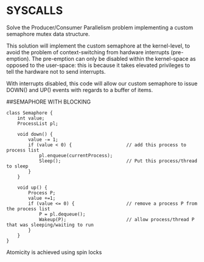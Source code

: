 # SYSCALLS
Solve the Producer/Consumer Parallelism problem implementing a custom semaphore mutex data structure.

This solution will implement the custom semaphore at the kernel-level, to avoid the
problem of context-switching from hardware interrupts (pre-emption). The pre-emption
can only be disabled within the kernel-space as opposed to the user-space: this is
because it takes elevated privileges to tell the hardware not to send interrupts.

With interrupts disabled, this code will allow our custom semaphore to issue DOWN() and
UP() events with regards to a buffer of items.

##SEMAPHORE WITH BLOCKING
```
class Semaphore {
    int value;
    ProcessList pl;

    void down() {
        value -= 1;
        if (value < 0) {                    // add this process to process list
            pl.enqueue(currentProcess);
            Sleep();                        // Put this process/thread to sleep
        }
    }

    void up() {
        Process P;
        value +=1;
        if (value <= 0) {                   // remove a process P from the process list
            P = pl.dequeue();
            Wakeup(P);                      // allow process/thread P that was sleeping/waiting to run
        }
    }
}
```
Atomicity is achieved using spin locks
